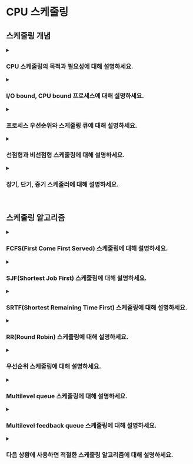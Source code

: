 # CPU 스케줄링

## 스케줄링 개념

<details>  
<summary><h3>CPU 스케줄링의 목적과 필요성에 대해 설명하세요.</h3></summary>

- 공정성: 모든 프로세스에게 공정하고 합리적으로 CPU 자원을 할당하기 위해
- 자원 낭비 최소화: CPU가 쉬지 않고 사용되도록 하여 자원 낭비를 방지하기 위해
- 멀티태스킹: 동시에 여러 프로세스를 실행하기 위해
- 우선순위 관리: 높은 우선순위를 가진 프로세스가 먼저 실행되기 위해

</details>

<details>  
<summary><h3>I/O bound, CPU bound 프로세스에 대해 설명하세요.</h3></summary>

#### 버스트(Burst)
- CPU 버스트: 프로세스가 CPU를 연속적으로 사용하는 시간
- I/O 버스트: 프로세스가 I/O 작업을 요청하고 완료될 때까지 기다리는 시간

#### I/O bound 프로세스
- CPU 버스트보다 I/O 버스트가 많은 프로세스(e.g. 일반적인 백엔드 API 서버 프로그램 등)
- I/O 요청 후 응답까지 기다리는 시간이 길기 때문에 CPU가 상대적으로 덜 사용됨
- 따라서 I/O bound 프로세스의 상태는 실행보다 대기 상태에 더 오래 머무름

#### CPU bound 프로세스
- I/O 버스트보다 CPU 버스트가 많은 프로세스(e.g. 동영상 편집 프로그램, 머신러닝 프로그램 등)
- 따라서 CPU bound 프로세스의 상태는 대기보다 실행 상태에 더 오래 머무름

<details>  
<summary><h4>듀얼 코어 CPU에서 동작할 I/O bound, CPU bound 프로그램은 각각 몇 개의 쓰레드를 사용하는것이 적절할까요?</h4></summary>

#### I/O bound 프로세스
- 상황에 맞게 적절한 개수의 쓰레드를 사용해야함
- 단, I/O 작업을 하는 동안 CPU가 대기하는 시간이 길어지므로 많은 수의 쓰레드를 사용하는 것이 일반적임

#### CPU bound 프로세스
- 코어 개수와 비슷한 개수의 쓰레드를 사용하는 것이 좋음, 즉 2개 ~ 3개의 쓰레드를 사용하는 것이 적절함
- 불필요하게 많은 개수의 쓰레드를 사용하면 컨텍스트 스위칭 오버헤드가 심해짐
</details>
</details>

<details>  
<summary><h3>프로세스 우선순위와 스케줄링 큐에 대해 설명하세요.</h3></summary>

#### 프로세스 우선순위
- 운영체제는 프로세스가 중요도에 따라 실행될 수 있도록 우선순위를 부여하며, 각 프로세스의 우선순위 정보는 PCB에 저장됨

#### 스케줄링 큐
- 운영체제가 모든 PCB를 확인해 실행시킬 프로세스를 결정할 순 없으므로, 스케줄링 큐를 통해 프로세스 상태를 관리함
- 준비 큐: CPU 사용을 기다리며 실행 준비가 완료된 프로세스들이 대기하는 큐
- 대기 큐: I/O 작업 등 특정 이벤트가 완료되길 기다리는 프로세스들이 대기하는 큐

</details>

<details>  
<summary><h3>선점형과 비선점형 스케줄링에 대해 설명하세요.</h3></summary>

#### 선점형(Preemptive) 스케줄링
- 운영체제가 실행중인 프로세스로부터 자원을 강제로 뺏어 다른 프로세스에 할당할 수 있는 스케줄링 방식
- 자원을 공정하게 분배할 수 있지만 컨텍스트 스위칭 오버헤드 존재
- 현재 대부분의 운영체제가 사용중인 방식

#### 비선점형(Non-preemptive) 스케줄링
- 운영체제가 실행중인 프로세스로부터 자원을 강제로 뺏을 수 없는 스케줄링 방식
- 현재 실행중인 프로세스가 종료되거나 스스로 대기 상태가 되기 전까진 자원을 뺏을 수 없음
- 컨텍스트 스위칭 오버헤드는 비교적 적지만, 자원을 공정하게 분배받지 못함

</details>

<details>  
<summary><h3>장기, 단기, 중기 스케줄러에 대해 설명하세요.</h3></summary>

#### 스케줄러
- 실행될 프로세스를 선택하는 역할을 담당
- 크게 장기, 중기, 단기 스케줄러가 있음

#### 장기 스케줄러
- 어떤 프로세스를 준비 큐로 보낼지 결정
- 즉, 디스크의 프로그램 중 메모리로 올릴 프로그램을 결정하여 시스템에서 실행되는 프로세스의 수 제어하기 위한 스케줄러
  
#### 단기 스케줄러(CPU 스케줄러)
- 준비 큐에 있는 프로세스 중 실행될 프로세스를 선택
- CPU 할당을 최적화하기 위한 스케줄러, CPU 스케줄러라고도 부름
- 아래의 '스케줄링 알고리즘' 파트는 단기 스케줄러에서 사용하는 알고리즘을 의미함

#### 중기 스케줄러
- 실행 중인 프로세스의 스와핑을 담당
- 메모리 관리를 위한 스케줄러

<details>  
<summary><h4>디스패처에 대해 설명하세요.</h4></summary>

- 스케줄러가 선택한 프로세스를 CPU에서 실행할 수 있도록 하는 역할을 담당
- 구체적으로 컨텍스트 스위칭, 유저 모드와 커널 모드간 전환 등을 담당
- 하지만 일반적으로 스케줄러와 디스패처를 크게 구분하지 않음
</details>
</details>

<br>

## 스케줄링 알고리즘

<details>  
<summary><h3>FCFS(First Come First Served) 스케줄링에 대해 설명하세요.</h3></summary>

- 정의: 준비 큐에 삽입된 순서대로 프로세스를 실행하는 비선점형 스케줄링 알고리즘
- 장점: 단순하고 구현이 용이함
- 단점: CPU bound 프로세스가 있을 경우, 뒤에 있는 다른 프로세스들이 오랫동안 대기해야하는 문제 발생

<details>  
<summary><h4>호위 효과(Convoy effect)에 대해 설명하세요.</h3></summary>

- CPU bound 프로세스가 준비 큐의 앞에 있을 경우, 뒤에 있는 CPU 버스트가 짧은 프로세스들도 오랫동안 대기해야하는 문제
- I/O bound 프로세스와 CPU bound 프로세스가 많이 섞여있는 환경일수록 문제가 커짐
</details>
</details>

<details>  
<summary><h3>SJF(Shortest Job First) 스케줄링에 대해 설명하세요.</h3></summary>

- 정의: CPU 버스트가 가장 짧은 프로세스부터 실행하는 비선점형 스케줄링 알고리즘
- 장점: 효울적, convoy effect 해결
- 단점: 실제 CPU 버스트 시간을 예측하기 어렵고, 기아(starvation) 현상이 발생할 수 있음
</details>

<details>  
<summary><h3>SRTF(Shortest Remaining Time First) 스케줄링에 대해 설명하세요.</h3></summary>

- 정의: CPU 버스트가 가장 짧은 프로세스부터 실행하는 선점형 스케줄링 알고리즘(SJF의 선점형 버전)
  - 즉, 현재 실행 중인 프로세스의 남은 CPU 버스트보다 다른 프로세스의 예상 CPU 버스트가 더 짧으면 현재 프로세스를 중단하고 다른 프로세스 실행
- 장점: 효울적, convoy effect 해결
- 단점: 기아(starvation) 현상이 발생할 수 있으며, 빈번한 컨텍스트 스위칭이 발생할 수 있음
</details>

<details>  
<summary><h3>RR(Round Robin) 스케줄링에 대해 설명하세요.</h3></summary>

- 정의: 준비 큐에 삽입된 순서대로 타임 슬라이스 만큼의 시간동안 번갈아가며 실행하는 선점형 스케줄링 알고리즘
  - 각 프로세스는 정해진 타임 슬라이스 동안 CPU를 사용하며, 완료되지 못한 경우 다시 준비 큐의 끝으로 이동
- 타임 슬라이스: 각 프로세스가 CPU를 사용할 수 있는 정해진 시간

<details>  
<summary><h4>타임 슬라이스의 크기에 따른 트레이드오프를 설명하세요.</h3></summary>

- 타임 슬라이스의 크기가 너무 크면 FCFS 스케줄링과 크게 다를 바가 없어져 convoy effect 발생 가능
- 타임 슬라이스의 크기가 너무 작으면 컨텍스트 스위칭 오버헤드 증가
</details>
</details>

<details>  
<summary><h3>우선순위 스케줄링에 대해 설명하세요.</h3></summary>

- 정의: 우선순위가 높은 프로세스부터 실행하는 스케줄링 알고리즘
- SJF, SRTF도 CPU 버스트 시간을 우선순위로 취급하므로 넓은 의미에서 우선순위 스케줄링이라 할 수 있음
- 단점: 우선순위가 낮은 프로세스가 우선순위가 높은 프로세스에 밀려 계속해서 CPU를 할당받지 못하는 기아(starvation) 현상 발생 가능

<details>  
<summary><h4>기아(Starvation) 현상과 그 해결법에 대해 설명하세요.</h4></summary>

- 정의: 우선순위가 낮은 프로세스가 우선순위가 높은 프로세스에 밀려 계속해서 CPU를 할당받지 못하는 현상
- 해결법: 오랫동안 대기한 프로세스의 우선순위를 점진적으로 높여주는 에이징(Aging) 기법을 사용해 해결
</details>
</details>

<details>  
<summary><h3>Multilevel queue 스케줄링에 대해 설명하세요.</h3></summary>

- 정의: 우선순위나 특성에 따라 여러 준비 큐를 사용하는 스케줄링
- 높은 우선순위의 큐에 있는 프로세스들을 먼저 전부 처리한 다음 낮은 우선순위의 큐에 있는 프로세스를 처리함
- 각 큐는 별도의 스케줄링 알고리즘을 사용할 수 있음
- 마찬가지로 기아 현상 발생 가능

![image](https://github.com/user-attachments/assets/6754b228-090f-46b5-91c3-a335cfb55cf6)
</details>

<details>  
<summary><h3>Multilevel feedback queue 스케줄링에 대해 설명하세요.</h3></summary>

#### 개념
- Multilevel queue 스케줄링의 발전된 형태
- Multilevel queue 스케줄링에서는 프로세스들의 큐 간 이동이 불가해 기아 현상이 발생할 수 있는데, Multilevel feedback queue 스케줄링에서는 프로세스가 큐 사이를 이동할 수 있어 기아 현상이 발생하지 않음
- 가장 일반적으로 사용하는 CPU 스케줄링 알고리즘

#### 작동방식
1. 새로 준비 상태가 된 프로세스는 가장 높은 우선순위의 큐에 삽입
2. 삽입된 프로세스가 해당 큐에서 실행이 완료되지 않으면 다음 우선순위의 큐에 삽입 (반복)
3. 낮은 우선순위가 되어 오랫동안 실행되지 못한 경우 다시 우선순위가 높은 큐로 이동시키는 에이징 기법 적용

##### 결론
- 결국 CPU bound 프로세스의 우선순위는 점점 낮아지며, I/O bound 프로세스는 빠르게 실행될 수 있음
</details>

<details>  
<summary><h3>다음 상황에 사용하면 적절한 스케줄링 알고리즘에 대해 설명하세요.</h3></summary>

<details>  
<summary><h4>짧은 응답 시간이 중요한 경우</h4></summary>

</details>
<details>  
<summary><h4>준비 큐에 CPU bound, I/O bound이 반반 섞인 경우</h4></summary>

</details>
<details>  
<summary><h4>준비 큐에 CPU bound 작업이 많은 경우</h4></summary>

</details>
</details>
